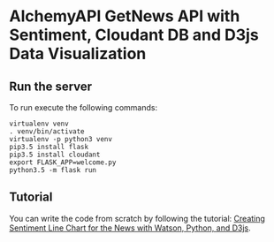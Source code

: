 # AlchemyAPI GetNews API with Sentiment, Cloudant DB and D3js Data Visualization

## Run the server
To run execute the following commands:

	virtualenv venv
    . venv/bin/activate
    virtualenv -p python3 venv
    pip3.5 install flask
    pip3.5 install cloudant
    export FLASK_APP=welcome.py
    python3.5 -m flask run

## Tutorial
You can write the code from scratch by following the tutorial: [Creating Sentiment Line Chart for the News with Watson, Python, and D3js](http://www.remkohde.com/2016/09/25/creating-sentiment-line-chart-for-the-news-with-watson-python-and-d3js/).